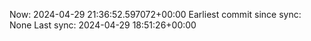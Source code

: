 Now: 2024-04-29 21:36:52.597072+00:00 Earliest commit since sync: None Last sync: 2024-04-29 18:51:26+00:00
